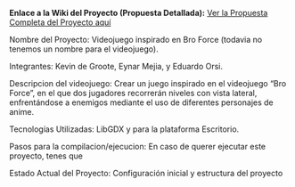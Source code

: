 **Enlace a la Wiki del Proyecto (Propuesta Detallada):**
[Ver la Propuesta Completa del Proyecto
aquí](https://github.com/MRetnuh/ProyectoFinalVideojuego6thYear/wiki)

Nombre del Proyecto: Videojuego inspirado en Bro Force (todavia no tenemos un nombre para el videojuego).

Integrantes: Kevin de Groote, Eynar Mejia, y Eduardo Orsi.

Descripcion del videojuego: Crear un juego inspirado en el videojuego “Bro Force”, en el que dos jugadores recorrerán niveles con vista lateral, enfrentándose a enemigos mediante el uso de diferentes personajes de anime.

Tecnologías Utilizadas: LibGDX y para la plataforma Escritorio.

Pasos para la compilacion/ejecucion: En caso de querer ejecutar este proyecto, tenes que

Estado Actual del Proyecto: Configuración inicial y estructura del proyecto

